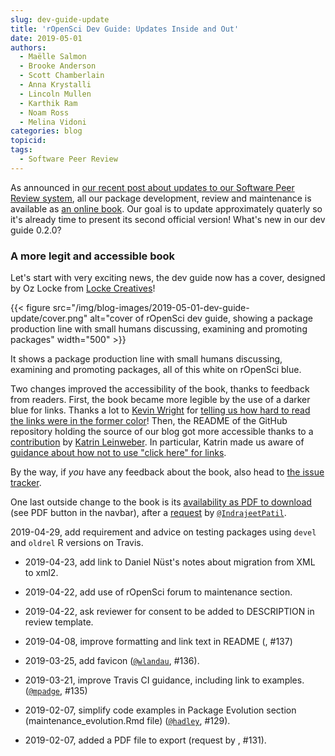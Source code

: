 ```yaml
---
slug: dev-guide-update
title: 'rOpenSci Dev Guide: Updates Inside and Out'
date: 2019-05-01
authors:
  - Maëlle Salmon
  - Brooke Anderson
  - Scott Chamberlain
  - Anna Krystalli
  - Lincoln Mullen
  - Karthik Ram
  - Noam Ross
  - Melina Vidoni
categories: blog
topicid: 
tags:
  - Software Peer Review
---
```


As announced in [our recent post about updates to our Software Peer Review system](/blog/2019/02/01/software-review-news/), all our package development, review and maintenance is available as [an online book](https://ropensci.github.io/dev_guide/). Our goal is to update approximately quaterly so it's already time to present its second official version! What's new in our dev guide 0.2.0?

### A more legit and accessible book

Let's start with very exciting news, the dev guide now has a cover, designed by Oz Locke from [Locke Creatives](https://www.lockecreatives.com/)!

{{< figure src="/img/blog-images/2019-05-01-dev-guide-update/cover.png" alt="cover of rOpenSci dev guide, showing a package production line with small humans discussing, examining and promoting packages" width="500" >}}

It shows a package production line with small humans discussing, examining and promoting packages, all of this white on rOpenSci blue.

Two changes improved the accessibility of the book, thanks to feedback from readers. First, the book became more legible by the use of a darker blue for links. Thanks a lot to [Kevin Wright](https://github.com/kwstat) for [telling us how hard to read the links were in the former color](https://github.com/ropensci/dev_guide/issues/138)! Then, the README of the GitHub repository holding the source of our blog got more accessible thanks to a [contribution](https://github.com/ropensci/dev_guide/pull/137) by [Katrin Leinweber](https://github.com/katrinleinweber). In particular, Katrin made us aware of [guidance about how not to use "click here" for links](https://webaccess.berkeley.edu/ask-pecan/click-here).

By the way, if _you_ have any feedback about the book, also head to [the issue tracker](https://github.com/ropensci/dev_guide/issues/).

One last outside change to the book is its [availability as PDF to download](https://ropensci.github.io/dev_guide/ropensci-dev-guide.pdf) (see PDF button in the navbar), after a [request](https://github.com/ropensci/dev_guide/issues/131) by [`@IndrajeetPatil`](https://github.com/IndrajeetPatil).

 2019-04-29, add requirement and advice on testing packages using `devel` and `oldrel` R versions on Travis.

* 2019-04-23, add link to Daniel Nüst's notes about migration from XML to xml2.

* 2019-04-22, add use of rOpenSci forum to maintenance section.

* 2019-04-22, ask reviewer for consent to be added to DESCRIPTION in review template.


* 2019-04-08, improve formatting and link text in README (, #137)

* 2019-03-25, add favicon ([`@wlandau`](https://github.com/wlandau), #136).

* 2019-03-21, improve Travis CI guidance, including link to examples. ([`@mpadge`](https://github.com/mpadge), #135)

* 2019-02-07, simplify code examples in Package Evolution section (maintenance_evolution.Rmd file) ([`@hadley`](https://github.com/hadley), #129).

* 2019-02-07, added a PDF file to export (request by , #131).
